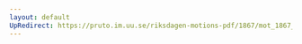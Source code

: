 ```yaml
---
layout: default
UpRedirect: https://pruto.im.uu.se/riksdagen-motions-pdf/1867/mot_1867__ak__248/mot_1867__ak__248-002.pdf
---
```

